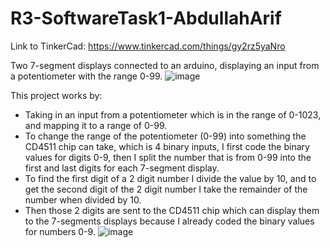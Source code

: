 # R3-SoftwareTask1-AbdullahArif
Link to TinkerCad: https://www.tinkercad.com/things/gy2rz5yaNro 

Two 7-segment displays connected to an arduino, displaying an input from a potentiometer with the range 0-99.
![image](https://user-images.githubusercontent.com/92419884/137069023-e6051c69-9b6b-4933-ac8d-75729665dbe3.png)


This project works by:
  - Taking in an input from a potentiometer which is in the range of 0-1023, and mapping it to a range of 0-99.
  - To change the range of the potentiometer (0-99) into something the CD4511 chip can take, which is 4 binary inputs, I first code the binary values for digits 0-9, then I split the number that is from 0-99 into the first and last digits for each 7-segment display. 
  - To find the first digit of a 2 digit number I divide the value by 10, and to get the second digit of the 2 digit number I take the remainder of the number when divided by 10.
  - Then those 2 digits are sent to the CD4511 chip which can display them to the 7-segments displays because I already coded the binary values for numbers 0-9.
  ![image](https://user-images.githubusercontent.com/92419884/137098172-ff27b6b9-8a41-4c54-859e-5f66657f6444.png)
